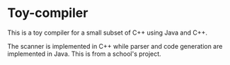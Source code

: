 Toy-compiler
============

This is a toy compiler for a small subset of C++ using Java and C++.

The scanner is implemented in C++ while parser and code generation are implemented in Java.
This is from a school's project.
